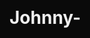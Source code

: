 # Johnny-
<!DOCTYPE html>
<html lang="en">
<head>
    <meta charset="UTF-8">
    <meta name="viewport" content="width=device-width, initial-scale=1.0">
    <title>From Struggling Trader to Funded</title>
    <style>
        :root {
            --primary-bg: #0A0A0A;
            --secondary-bg: #1A1A1A;
            --text-color: #EFEFEF;
            --accent-color: #00BFFF; /* A vibrant blue for a confident, professional feel */
            --button-hover: #009ACD;
            --divider-color: #333;
            --border-radius: 8px;
            --font-family: -apple-system, BlinkMacSystemFont, "Segoe UI", Roboto, Helvetica, Arial, sans-serif, "Apple Color Emoji", "Segoe UI Emoji", "Segoe UI Symbol";
        }

        /* CSS Reset and Normalization */
        * {
            margin: 0;
            padding: 0;
            box-sizing: border-box;
        }

        html, body {
            font-family: var(--font-family);
            background-color: var(--primary-bg);
            color: var(--text-color);
            line-height: 1.6;
            overflow-x: hidden;
            width: 100%;
        }

        .container {
            width: 100%;
            max-width: 900px;
            margin: 0 auto;
            padding: 0 1rem;
        }

        h1, h2, h3, h4, h5, h6 {
            color: var(--text-color);
            line-height: 1.2;
            margin-bottom: 0.5em;
        }
        
        strong, b {
            font-weight: 700;
        }

        em {
            font-style: italic;
        }

        a {
            color: var(--accent-color);
            text-decoration: none;
            transition: color 0.3s ease;
        }

        a:hover {
            color: var(--button-hover);
        }

        .text-center {
            text-align: center;
        }

        /* Utility classes for styling */
        .section {
            padding: 4rem 0;
            border-bottom: 1px solid var(--divider-color);
        }
        
        .hero-section {
            padding: 6rem 0;
            text-align: center;
        }

        .preheader {
            font-size: 1rem;
            text-transform: uppercase;
            letter-spacing: 2px;
            color: var(--accent-color);
            font-weight: 600;
            margin-bottom: 1rem;
        }

        .hero-header {
            font-size: clamp(2rem, 6vw, 4rem);
            font-weight: 800;
            margin-bottom: 0.5rem;
        }

        .hero-subheader {
            font-size: clamp(1.25rem, 3vw, 1.75rem);
            font-weight: 400;
            max-width: 700px;
            margin: 0 auto 2rem;
        }

        .vsl-container {
            display: flex;
            flex-direction: column;
            align-items: center;
            justify-content: center;
            gap: 0.75rem;
            cursor: pointer;
            margin-bottom: 2rem;
            position: relative;
        }

        .vsl-icon {
            width: 100%;
            max-width: 650px;
            aspect-ratio: 16/9;
            background-color: var(--secondary-bg);
            border: 2px solid var(--divider-color);
            border-radius: var(--border-radius);
            position: relative;
            display: flex;
            justify-content: center;
            align-items: center;
            transition: transform 0.3s ease;
        }

        .vsl-icon:hover {
            transform: scale(1.02);
        }
        
        .play-button {
            width: 70px;
            height: 70px;
            background-color: rgba(255, 255, 255, 0.2);
            border-radius: 50%;
            display: flex;
            justify-content: center;
            align-items: center;
            backdrop-filter: blur(10px);
            -webkit-backdrop-filter: blur(10px);
        }
        
        .play-button::after {
            content: '';
            width: 0;
            height: 0;
            border-top: 15px solid transparent;
            border-bottom: 15px solid transparent;
            border-left: 20px solid var(--text-color);
            margin-left: 5px;
        }
        
        .cta-text {
            font-size: 1rem;
            text-transform: uppercase;
            letter-spacing: 1px;
            color: var(--text-color);
            font-weight: 600;
        }

        .cta-button {
            display: inline-block;
            background-color: var(--accent-color);
            color: var(--primary-bg);
            padding: 1rem 2rem;
            font-size: 1.25rem;
            font-weight: 700;
            border-radius: 50px;
            transition: background-color 0.3s ease, transform 0.3s ease;
            text-align: center;
        }

        .cta-button:hover {
            background-color: var(--button-hover);
            transform: translateY(-2px);
        }

        /* Problem Section */
        .problem-section {
            background-color: var(--secondary-bg);
        }
        
        .problem-container {
            width: 100%;
            max-width: 700px;
            margin: 0 auto;
        }

        .problem-container h2 {
            font-size: clamp(1.5rem, 4vw, 2.5rem);
            text-align: center;
            margin-bottom: 2rem;
        }
        
        .problem-list {
            list-style: none;
            padding-left: 0;
        }

        .problem-list li {
            font-size: 1.15rem;
            line-height: 1.6;
            margin-bottom: 1.5rem;
            position: relative;
            padding-left: 1.5em;
        }
        
        .problem-list li::before {
            content: '•';
            color: var(--accent-color);
            font-size: 1.5em;
            position: absolute;
            left: 0;
            top: -0.1em;
        }

        /* Story Section */
        .story-section {
            background-color: var(--primary-bg);
        }
        
        .story-section p {
            font-size: 1.15rem;
            max-width: 700px;
            margin: 0 auto 1.5rem;
        }
        
        /* Solution Section */
        .solution-section {
            background-color: var(--secondary-bg);
        }

        .solution-section h2 {
            font-size: clamp(1.5rem, 4vw, 2.5rem);
            text-align: center;
            margin-bottom: 2rem;
        }

        .solution-grid {
            display: grid;
            gap: 2rem;
            grid-template-columns: 1fr;
        }
        
        @media (min-width: 768px) {
            .solution-grid {
                grid-template-columns: repeat(3, 1fr);
            }
        }
        
        .solution-card {
            background-color: var(--primary-bg);
            padding: 2rem;
            border-radius: var(--border-radius);
            text-align: center;
        }

        .solution-card h3 {
            font-size: 1.5rem;
            margin-bottom: 1rem;
        }

        .solution-card p {
            font-size: 1rem;
        }
        
        .benefit-list {
            list-style: none;
            text-align: left;
            margin-top: 2rem;
        }

        .benefit-list li {
            background-color: var(--primary-bg);
            padding: 1rem;
            border-radius: var(--border-radius);
            margin-bottom: 1rem;
            border-left: 4px solid var(--accent-color);
        }

        .benefit-list li strong {
            display: block;
            margin-bottom: 0.5em;
            font-size: 1.15rem;
        }

        /* Product Introduction */
        .product-section {
            background-color: var(--primary-bg);
        }
        
        .product-section h2 {
            font-size: clamp(1.5rem, 4vw, 2.5rem);
            text-align: center;
            margin-bottom: 2rem;
        }
        
        .product-list {
            list-style: none;
            padding: 0;
            display: grid;
            gap: 1.5rem;
        }
        
        .product-list li {
            background-color: var(--secondary-bg);
            padding: 1.5rem;
            border-radius: var(--border-radius);
        }
        
        .product-list li strong {
            display: block;
            font-size: 1.25rem;
            color: var(--accent-color);
            margin-bottom: 0.5em;
        }

        /* Offer Section */
        .offer-section {
            background-color: var(--secondary-bg);
        }
        
        .offer-container {
            width: 100%;
            max-width: 700px;
            margin: 0 auto;
            text-align: center;
        }

        .offer-container h2 {
            font-size: clamp(1.5rem, 4vw, 2.5rem);
            margin-bottom: 2rem;
        }
        
        .offer-card {
            background-color: var(--primary-bg);
            border-radius: var(--border-radius);
            padding: 2.5rem;
            border: 2px solid transparent;
            transition: border-color 0.3s ease;
        }
        
        .offer-card:hover {
            border-color: var(--accent-color);
        }
        
        .offer-card h3 {
            font-size: 2rem;
            color: var(--accent-color);
            margin-bottom: 0.5rem;
        }
        
        .offer-card p {
            font-size: 1.15rem;
            margin-bottom: 1.5rem;
        }
        
        /* FAQ Section */
        .faq-section {
            background-color: var(--primary-bg);
        }
        
        .faq-section h2 {
            font-size: clamp(1.5rem, 4vw, 2.5rem);
            text-align: center;
            margin-bottom: 2rem;
        }
        
        .faq-item {
            background-color: var(--secondary-bg);
            border-radius: var(--border-radius);
            padding: 1.5rem;
            margin-bottom: 1rem;
        }
        
        .faq-question {
            font-size: 1.25rem;
            font-weight: 600;
            margin-bottom: 0.75rem;
        }
        
        .faq-item p {
            font-size: 1rem;
        }
        
        .cta-section {
            background-color: var(--accent-color);
            padding: 4rem 1rem;
            text-align: center;
            color: var(--primary-bg);
            border-radius: var(--border-radius);
        }
        
        .cta-section h2 {
            color: var(--primary-bg);
            font-size: clamp(1.5rem, 4vw, 2.5rem);
            margin-bottom: 1rem;
        }
        
        .cta-section p {
            font-size: 1.25rem;
            max-width: 600px;
            margin: 0 auto 2rem;
            color: rgba(0,0,0,0.8);
        }
        
        .cta-section .cta-button {
            background-color: var(--primary-bg);
            color: var(--accent-color);
            font-size: 1.5rem;
            padding: 1.25rem 2.5rem;
        }
        
        .cta-section .cta-button:hover {
            background-color: #333;
            color: #fff;
        }

        /* Footer */
        .footer {
            text-align: center;
            padding: 2rem 0;
            font-size: 0.9rem;
            color: #666;
            border-top: 1px solid var(--divider-color);
        }
        
        @media (max-width: 768px) {
            .section {
                padding: 3rem 0;
            }
        }
    </style>
</head>
<body>
    
    <header class="hero-section">
        <div class="container">
            <p class="preheader">For the Aspiring Funded Trader</p>
            <h1 class="hero-header">The 1-6 Month Roadmap to Consistent $10K Months... With Zero Personal Risk.</h1>
            <p class="hero-subheader">...By passing prop firm evaluations and scaling accounts without blowing a single one.</p>
            
            <a href="#" class="vsl-container">
                <div class="vsl-icon">
                    <div class="play-button"></div>
                </div>
                <div class="cta-text">Click Here To See The: VSL I WROTE FOR YOU</div>
            </a>
            
            <a href="#" class="cta-button">Apply For The Masterclass</a>
        </div>
    </header>

    <section class="section problem-section">
        <div class="container problem-container">
            <h2>The truth about "trading success" nobody wants to talk about.</h2>
            <p>You’ve watched the videos. You’ve seen the screenshots of 5-figure days. You’ve bought the indicators and the "secret" strategies from a guy in a rented Lamborghini.</p>
            <p>You got into this for freedom. For the lifestyle. For the pride of doing something few people can do.</p>
            <p>But the reality feels different, doesn't it?</p>
            <ul class="problem-list">
                <li>You've blown more accounts than you can count, and the "evaluation fees" are starting to feel less like an investment and more like a bill you can’t afford to pay.</li>
                <li>You get a winning streak and feel like a genius… only to give it all back in one impulsive, revenge-filled trade.</li>
                <li>The promise of "trading with house money" feels like a distant fantasy, because you're stuck in the loop of paying for another evaluation, hoping this time will be different.</li>
            </ul>
            <p>Your charts are cluttered. Your mind is cluttered. And you're starting to wonder if you'll ever break free from the cycle of paying to lose, instead of getting paid to win.</p>
        </div>
    </section>

    <section class="section story-section">
        <div class="container">
            <h2>My journey from paying for evaluations to getting paid by prop firms.</h2>
            <p>A few years ago, I was you. I had the passion, but I lacked the discipline. I'd watch the market, spot a good trade, get in… and then get shaken out. Or I'd get too cocky and watch my P&L disappear in minutes.</p>
            <p>I blew my first two accounts in under a week. Then a third. And a fourth. I was bleeding money just to get a shot at a funded account, and I was losing faith in myself with every failed attempt.</p>
            <p>I realized that the problem wasn't my entry points. It was my lack of a system. The gurus sold me a strategy, but they didn’t give me a plan for when things went wrong. They taught me what to do, but not who to be.</p>
            <p>I stopped looking for the next shiny indicator and started building a real framework. I focused on risk management, psychology, and a clear, phased roadmap. And it worked.</p>
            <p>I finally passed an evaluation. Then another. And then I figured out how to use technology to scale my wins across multiple funded accounts, so a single good trade could generate income from several sources.</p>
            <p>This isn’t about guessing. It's about a repeatable process.</p>
        </div>
    </section>

    <section class="section solution-section">
        <div class="container">
            <h2>The 3-Phase Scaling Roadmap to predictable trading income.</h2>
            <p>Most traders focus on the wrong thing. They obsess over entries when they should be obsessing over their process. This is the simple roadmap I created to go from zero to consistently getting paid by prop firms, without ever risking personal money again.</p>
            <div class="solution-grid">
                <div class="solution-card">
                    <h3>Phase 1: Build Your Base</h3>
                    <p>We'll build the psychological framework and risk management rules you need to pass your first evaluation. This is where you get disciplined and prove to yourself that you can do this.</p>
                </div>
                <div class="solution-card">
                    <h3>Phase 2: Add Accounts</h3>
                    <p>Once you’ve passed one evaluation, we’ll set up 2-3 more funded accounts and use a trade copier to mirror your trades. Now, your wins are multiplied, and a single day's work can produce 2x or 3x the results.</p>
                </div>
                <div class="solution-card">
                    <h3>Phase 3: Scale For More</h3>
                    <p>After consistent payouts, you'll feel confident enough to slowly scale the contracts you trade. This is where you get to the $10K+ per month range, and trading becomes a reliable, full-time income source.</p>
                </div>
            </div>
            
            <ul class="benefit-list">
                <li>
                    <strong>You’ll pass your first evaluation.</strong>
                    You'll get a clear, step-by-step process so you can get your first funded account and feel the satisfaction of trading with capital that isn’t yours.
                </li>
                <li>
                    <strong>You’ll escape the cycle of fear.</strong>
                    You'll build a disciplined mindset and a reliable risk management plan so you can finally trade without the stress of blowing an account.
                </li>
                <li>
                    <strong>You’ll have a clear path to $10K/mo.</strong>
                    You'll get a real, phased roadmap for scaling your income, so you know exactly what to do to turn a side hustle into a sustainable business.
                </li>
            </ul>
        </div>
    </section>

    <section class="section product-section">
        <div class="container">
            <h2>What you get with the mentorship program.</h2>
            <p>I've packaged my entire process into a program that gives you the exact tools, strategies, and support you need to do this yourself.</p>
            <ul class="product-list">
                <li>
                    <strong>The 3-Phase Scaling Roadmap.</strong>
                    A complete, A-to-Z blueprint for going from a brand new trader to a funded one and beyond.
                </li>
                <li>
                    <strong>Exact setups for strategies like Flow State V2 and the Unicorn Model.</strong>
                    My personal rules and frameworks for low-stress, high-probability trades that get consistent results.
                </li>
                <li>
                    <strong>Comprehensive Risk Management.</strong>
                    A bulletproof set of rules to keep you from revenge trading or blowing accounts, no matter what happens in the market.
                </li>
                <li>
                    <strong>Psychology & Accountability Training.</strong>
                    The frameworks and daily check-ins to build the mindset of a professional, disciplined trader—not an impulsive gambler.
                </li>
            </ul>
        </div>
    </section>

    <section class="section offer-section">
        <div class="container offer-container">
            <h2>Your first step is the easiest one.</h2>
            <p>We need to make sure this is the right fit. The best way to do that is with a free masterclass that walks you through the entire framework. It's where I show you exactly how my students are passing evaluations and scaling their accounts to consistent profits.</p>
            
            <div class="offer-card">
                <h3>Free Masterclass This Sunday</h3>
                <p>Register for our live masterclass to learn the exact blueprint for getting funded and hitting consistent $10K months.</p>
                <a href="#" class="cta-button">Reserve My Spot</a>
            </div>
            
            <p class="subtle-text" style="margin-top: 2rem;">This is a live session with a limited number of attendees. We're keeping it small to make sure we can answer questions and keep it highly valuable.</p>
        </div>
    </section>
    
    <section class="section faq-section">
        <div class="container">
            <h2>Is this really for me?</h2>
            <div class="faq-item">
                <p class="faq-question">What if I can't pass an evaluation?</p>
                <p>That’s what this framework is for. Most traders fail because they don’t have a clear plan for risk management and a repeatable process. We’ll build a system for you that gives you the confidence to execute every day without fear of blowing the account.</p>
            </div>
            <div class="faq-item">
                <p class="faq-question">Why should I trust you? You’re just another "guru."</p>
                <p>I’m not a guru. I'm a trader who built a system that works, and now I'm sharing it. The masterclass is free for a reason: I want to show you the exact framework, with no fluff, so you can see for yourself that this is different. It's all about a simple, repeatable process, not vague promises.</p>
            </div>
            <div class="faq-item">
                <p class="faq-question">Can I do this with a full-time job?</p>
                <p>Yes. The strategies and frameworks we use are designed for precision, not time-in-market. We focus on specific setups during high-probability times, which allows you to be in and out of the market quickly. You don’t need to be glued to your screen all day.</p>
            </div>
            
            <div class="cta-section" style="margin-top: 4rem;">
                <h2>The time to stop paying to lose is now.</h2>
                <p>Stop wasting money on evaluations that go nowhere. Stop guessing. Get the plan that gets you funded, fast.</p>
                <a href="#" class="cta-button">Get My Free Blueprint</a>
            </div>
        </div>
    </section>

    <footer class="footer">
        <div class="container">
            <p>&copy; 2025. All Rights Reserved.</p>
        </div>
    </footer>

</body>
</html>
